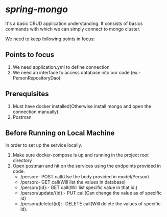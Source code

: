 # _spring-mongo_  
It's a basic CRUD application understanding.
It consists of basics commands with which we can simply connect to mongo cluster.  

We need to keep following points in focus:  
## Points to focus
  1. We need application.yml to define connection
  2. We need an interface to access database into our code.(ex.- PersonRepositoryDao)

## Prerequisites
1. Must have docker installed(Otherwise install mongo and open the connection manually).
2. Postman
## Before Running on Local Machine
In order to set up the service locally.  
1. Make sure docker-compose is up and running in the project root directory
2. Open postman and hit on the services using the endpoints provided in code.
    * /person:- POST call(Use the body provided in model/Person)
    * /person:- GET call(Will list the values in database)
    * /person/{id}:- GET call(Will list specific value in that id.)
    * /person/update/{id}:- PUT call(Can change the value as of specific id)
    * /person/delete/{id}:- DELETE call(Will delete the values of specific id).